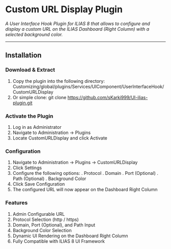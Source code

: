 Custom URL Display Plugin
=========================

*A User Interface Hook Plugin for ILIAS 8 that allows to configure and display a custom URL on the ILIAS Dashboard (Right Column) with a selected background color.*

---

Installation
------------

### **Download & Extract**
1. Copy the plugin into the following directory:
    Customizing/global/plugins/Services/UIComponent/UserInterfaceHook/CustomURLDisplay
2. Or simple clone: git clone https://github.com/sKarki999/UI-ilias-plugin.git


### Activate the Plugin
1. Log in as Administrator
2. Navigate to Administration → Plugins
3. Locate CustomURLDisplay and click Activate

### Configuration
1. Navigate to Administration → Plugins → CustomURLDisplay
2. Click Settings
3. Configure the following options:
	. Protocol
	. Domain
	. Port (Optional)
	. Path (Optional)
	. Background Color
4. Click Save Configuration
5. The configured URL will now appear on the Dashboard Right Column


### Features
1. Admin Configurable URL
2. Protocol Selection (http / https)
3. Domain, Port (Optional), and Path Input
4. Background Color Selection
5. Dynamic UI Rendering on the Dashboard Right Column
6. Fully Compatible with ILIAS 8 UI Framework
